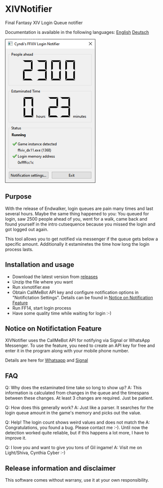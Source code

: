 # XIVNotifier

Final Fantasy XIV Login Queue notifier

Documentation is available in the following languages: [English](README.md) [Deutsch](README.de.md)

![Screenshot](screenshot2.png)

## Purpose

With the release of Endwalker, login queues are pain many times and last several hours. Maybe the same thing happened to you: You queued for login, saw 2500 people ahead of you, went for a walk, came back and found yourself in the intro cutsequence because you missed the login and got logged out again.

This tool allows you to get notified via messenger if the queue gets below a specific amount. Additionally it estaminetes the time how long the login process lasts.

## Installation and usage

* Download the latest version from [releases](https://github.com/vlohacks/XIVNotifier/releases/)
* Unzip the file where you want
* Run xivnotifier.exe
* Obtain CallMeBot API key and configure notification options in "Notifictation Settings". Details can be found in [Notice on Notification Feature](#notice-on-notification-feature)
* Run FF14, start login process
* Have some quality time while waiting for login :-)

## Notice on Notifictation Feature

XIVNotifier uses the CallMeBot API for notifying via Signal or WhatsApp Messenger. To use the feature, you need to create an API key for free and enter it in the program along with your mobile phone number. 

Details are here for [Whatsapp](https://www.callmebot.com/blog/free-api-whatsapp-messages/) and [Signal](https://www.callmebot.com/blog/free-api-signal-send-messages/)

## FAQ
Q: Why does the estaminated time take so long to show up?
A: This information is calculated from changes in the queue and the timespans between these changes. At least 3 changes are required. Just be patient.

Q: How does this generally work?
A: Just like a parser. It searches for the login queue amount in the game's memory and picks out the value.

Q: Help! The login count shows weird values and does not match the 
A: Congratulations, you found a bug. Please contact me :-). Until now the detection worked quite reliable, but if this happens a lot more, I have to improve it.

Q: I love you and want to give you tons of Gil ingame!
A: Visit me on Light/Shiva, Cynthia Cyber :-)

## Release information and disclaimer

This software comes without warrany, use it at your own responsibility.

